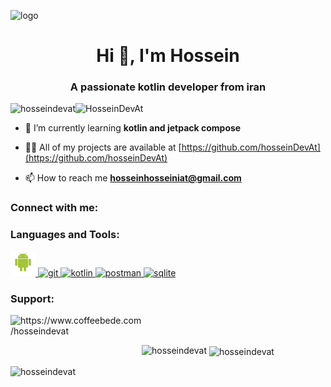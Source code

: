 ![logo]([https://github.com/hosseinDevAt/Hossein-Dev/blob/main/1.jpg](https://github.com/hosseinDevAt/hosseinDevAt/blob/main/yea.gif))
<h1 align="center">Hi 👋, I'm Hossein</h1>
<h3 align="center">A passionate kotlin developer from iran</h3>

<img align="right" alt = "HosseinDevAt" width = "400" src = "https://media1.tenor.com/m/YUzRkMOL-3EAAAAd/programming-computer-frog.gif">

<p align="left"> <img src="https://komarev.com/ghpvc/?username=hosseindevat&label=Profile%20views&color=0e75b6&style=flat" alt="hosseindevat" /> </p>

- 🌱 I’m currently learning **kotlin and jetpack compose**

- 👨‍💻 All of my projects are available at [https://github.com/hosseinDevAt](https://github.com/hosseinDevAt)

- 📫 How to reach me **hosseinhosseiniat@gmail.com**

<h3 align="left">Connect with me:</h3>
<p align="left">
</p>

<h3 align="left">Languages and Tools:</h3>
<p align="left"> <a href="https://developer.android.com" target="_blank" rel="noreferrer"> <img src="https://raw.githubusercontent.com/devicons/devicon/master/icons/android/android-original-wordmark.svg" alt="android" width="40" height="40"/> </a> <a href="https://git-scm.com/" target="_blank" rel="noreferrer"> <img src="https://www.vectorlogo.zone/logos/git-scm/git-scm-icon.svg" alt="git" width="40" height="40"/> </a> <a href="https://kotlinlang.org" target="_blank" rel="noreferrer"> <img src="https://www.vectorlogo.zone/logos/kotlinlang/kotlinlang-icon.svg" alt="kotlin" width="40" height="40"/> </a> <a href="https://postman.com" target="_blank" rel="noreferrer"> <img src="https://www.vectorlogo.zone/logos/getpostman/getpostman-icon.svg" alt="postman" width="40" height="40"/> </a> <a href="https://www.sqlite.org/" target="_blank" rel="noreferrer"> <img src="https://www.vectorlogo.zone/logos/sqlite/sqlite-icon.svg" alt="sqlite" width="40" height="40"/> </a> </p>

<h3 align="left">Support:</h3>
<p><a href="https://www.coffeebede.com/hosseindevat"> <img align="left" src="https://cdn.buymeacoffee.com/buttons/v2/default-yellow.png" height="50" width="210" alt="https://www.coffeebede.com/hosseindevat" /></a></p><br><br>

<p><img align="left" src="https://github-readme-stats.vercel.app/api/top-langs?username=hosseindevat&show_icons=true&locale=en&layout=compact" alt="hosseindevat" /></p>

<p>&nbsp;<img align="center" src="https://github-readme-stats.vercel.app/api?username=hosseindevat&show_icons=true&locale=en" alt="hosseindevat" /></p>

<p><img align="center" src="https://github-readme-streak-stats.herokuapp.com/?user=hosseindevat&" alt="hosseindevat" /></p>
